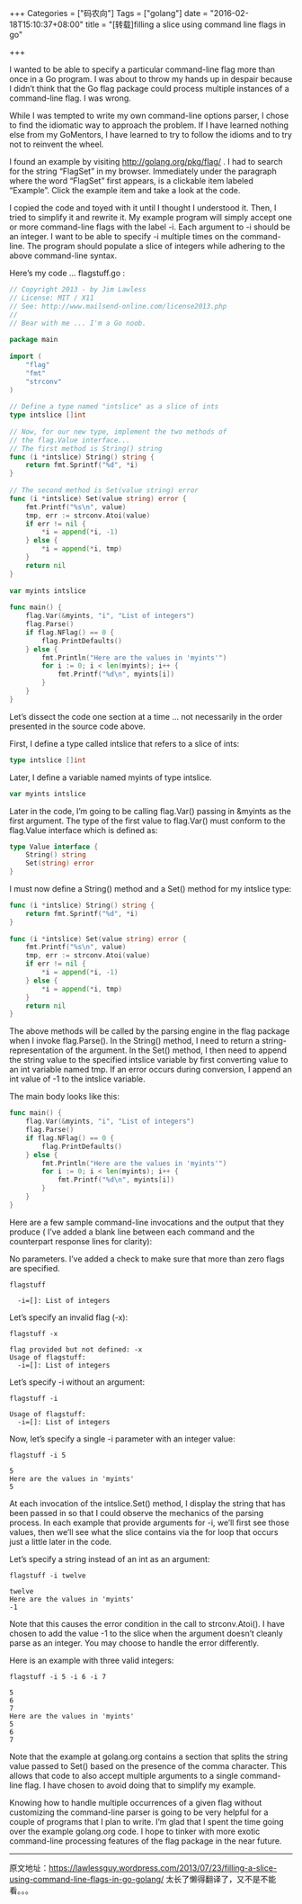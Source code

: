 +++
Categories = ["码农向"]
Tags = ["golang"]
date = "2016-02-18T15:10:37+08:00"
title = "[转载]filling a slice using command line flags in go"

+++

I wanted to be able to specify a particular command-line flag more than once
in a Go program. I was about to throw my hands up in despair because I didn’t
think that the Go flag package could process multiple instances of a
command-line flag. I was wrong.

<!--more-->

While I was tempted to write my own command-line options parser,
I chose to find the idiomatic way to approach the problem.
If I have learned nothing else from my GoMentors,
I have learned to try to follow the idioms and to try not to reinvent the wheel.

I found an example by visiting <http://golang.org/pkg/flag/> .
I had to search for the string “FlagSet” in my browser.
Immediately under the paragraph where the word “FlagSet” first appears,
is a clickable item labeled “Example”.
Click the example item and take a look at the code.

I copied the code and toyed with it until I thought I understood it.
Then, I tried to simplify it and rewrite it.
My example program will simply accept one or more command-line flags
with the label -i.  Each argument to -i should be an integer.
I want to be able to specify -i multiple times on the command-line.
The program should populate a slice of integers while adhering
to the above command-line syntax.

Here’s my code … flagstuff.go :

``` go
// Copyright 2013 - by Jim Lawless
// License: MIT / X11
// See: http://www.mailsend-online.com/license2013.php
//
// Bear with me ... I'm a Go noob.
 
package main
 
import (
    "flag"
    "fmt"
    "strconv"
)
 
// Define a type named "intslice" as a slice of ints
type intslice []int
 
// Now, for our new type, implement the two methods of
// the flag.Value interface...
// The first method is String() string
func (i *intslice) String() string {
    return fmt.Sprintf("%d", *i)
}
 
// The second method is Set(value string) error
func (i *intslice) Set(value string) error {
    fmt.Printf("%s\n", value)
    tmp, err := strconv.Atoi(value)
    if err != nil {
        *i = append(*i, -1)
    } else {
        *i = append(*i, tmp)
    }
    return nil
}
 
var myints intslice
 
func main() {
    flag.Var(&myints, "i", "List of integers")
    flag.Parse()
    if flag.NFlag() == 0 {
        flag.PrintDefaults()
    } else {
        fmt.Println("Here are the values in 'myints'")
        for i := 0; i < len(myints); i++ {
            fmt.Printf("%d\n", myints[i])
        }
    }
}
```

Let’s dissect the code one section at a time … not necessarily in the order
presented in the source code above.

First, I define a type called intslice that refers to a slice of ints:

``` go
type intslice []int
```

Later, I define a variable named myints of type intslice.

``` go
var myints intslice
```

Later in the code, I’m going to be calling flag.Var() passing in &myints as
the first argument.  The type of the first value to flag.Var() must conform
to the flag.Value interface which is defined as:

``` go
type Value interface {
    String() string
    Set(string) error
}
```

I must now define a String() method and a Set() method for my intslice type:

``` go
func (i *intslice) String() string {
    return fmt.Sprintf("%d", *i)
}
 
func (i *intslice) Set(value string) error {
    fmt.Printf("%s\n", value)
    tmp, err := strconv.Atoi(value)
    if err != nil {
        *i = append(*i, -1)
    } else {
        *i = append(*i, tmp)
    }
    return nil
}
```

The above methods will be called by the parsing engine in the flag package
when I invoke flag.Parse(). In the String() method, I need to return
a string-representation of the argument. In the Set() method,
I then need to append the string value to the specified intslice variable
by first converting value to an int variable named tmp. If an error occurs
during conversion, I append an int value of -1 to the intslice variable.

The main body looks like this:

``` go
func main() {
    flag.Var(&myints, "i", "List of integers")
    flag.Parse()
    if flag.NFlag() == 0 {
        flag.PrintDefaults()
    } else {
        fmt.Println("Here are the values in 'myints'")
        for i := 0; i < len(myints); i++ {
            fmt.Printf("%d\n", myints[i])
        }
    }
}
```

Here are a few sample command-line invocations and the output that they produce
( I’ve added a blank line between each command and the counterpart
response lines for clarity):

No parameters. I’ve added a check to make sure that more than
zero flags are specified.

```
flagstuff
 
  -i=[]: List of integers
```

Let’s specify an invalid flag (-x):

```
flagstuff -x
 
flag provided but not defined: -x
Usage of flagstuff:
  -i=[]: List of integers
```

Let’s specify -i without an argument:

```
flagstuff -i
 
Usage of flagstuff:
  -i=[]: List of integers
```

Now, let’s specify a single -i parameter with an integer value:

```
flagstuff -i 5
 
5
Here are the values in 'myints'
5
```

At each invocation of the intslice.Set() method, I display the string that
has been passed in so that I could observe the mechanics of the parsing process.
In each example that provide arguments for -i, we’ll first see those values,
then we’ll see what the slice contains via the for loop that occurs just
a little later in the code.

Let’s specify a string instead of an int as an argument:

```
flagstuff -i twelve
 
twelve
Here are the values in 'myints'
-1
```

Note that this causes the error condition in the call to strconv.Atoi().
I have chosen to add the value -1 to the slice when the argument
doesn’t cleanly parse as an integer.
You may choose to handle the error differently.

Here is an example with three valid integers:

```
flagstuff -i 5 -i 6 -i 7
 
5
6
7
Here are the values in 'myints'
5
6
7
```

Note that the example at golang.org contains a section that splits
the string value passed to Set() based on the presence of the comma character.
This allows that code to also accept multiple arguments to a single
command-line flag. I have chosen to avoid doing that to simplify my example.

Knowing how to handle multiple occurrences of a given flag without customizing
the command-line parser is going to be very helpful for a couple of programs
that I plan to write. I’m glad that I spent the time going over
the example golang.org code. I hope to tinker with more exotic command-line
processing features of the flag package in the near future.

******

原文地址：<https://lawlessguy.wordpress.com/2013/07/23/filling-a-slice-using-command-line-flags-in-go-golang/>
太长了懒得翻译了，又不是不能看。。。

